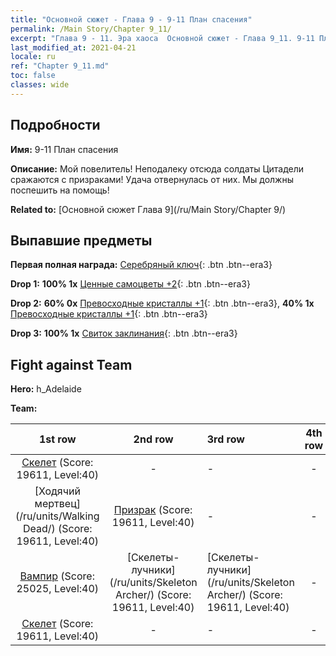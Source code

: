 ```yaml
---
title: "Основной сюжет - Глава 9 - 9-11 План спасения"
permalink: /Main Story/Chapter 9_11/
excerpt: "Глава 9 - 11. Эра хаоса  Основной сюжет - Глава 9_11. 9-11 План спасения"
last_modified_at: 2021-04-21
locale: ru
ref: "Chapter 9_11.md"
toc: false
classes: wide
---
```


## Подробности

 **Имя:** 9-11 План спасения

 **Описание:** Мой повелитель! Неподалеку отсюда солдаты Цитадели сражаются с призраками! Удача отвернулась от них. Мы должны поспешить на помощь!

 **Related to:** [Основной сюжет Глава 9](/ru/Main Story/Chapter 9/)

## Выпавшие предметы

 **Первая полная награда:** [Серебряный ключ](/ru/Items/con_693/){: .btn .btn--era3}

 **Drop 1:** **100% 1x** [Ценные самоцветы +2](/ru/Items/mat_30/){: .btn .btn--era3}

 **Drop 2:** **60% 0x** [Превосходные кристаллы +1](/ru/Items/mat_24/){: .btn .btn--era3}, **40% 1x** [Превосходные кристаллы +1](/ru/Items/mat_24/){: .btn .btn--era3}

 **Drop 3:** **100% 1x** [Свиток заклинания](/ru/Items/con_694/){: .btn .btn--era3}


## Fight against Team
 **Hero:** h_Adelaide

 **Team:**


  | 1st row | 2nd row | 3rd row | 4th row |
  |:----:|:----:|:----|:----:|
  | [Скелет](/ru/units/Skeleton/) (Score: 19611, Level:40)  | - | - | - |
  | [Ходячий мертвец](/ru/units/Walking Dead/) (Score: 19611, Level:40)  | [Призрак](/ru/units/Wight/) (Score: 19611, Level:40)  | - | - |
  | [Вампир](/ru/units/Vampire/) (Score: 25025, Level:40)  | [Скелеты-лучники](/ru/units/Skeleton Archer/) (Score: 19611, Level:40)  | [Скелеты-лучники](/ru/units/Skeleton Archer/) (Score: 19611, Level:40)  | - |
  | [Скелет](/ru/units/Skeleton/) (Score: 19611, Level:40)  | - | - | - |


